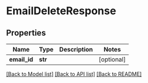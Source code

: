 # EmailDeleteResponse

## Properties
Name | Type | Description | Notes
------------ | ------------- | ------------- | -------------
**email_id** | **str** |  | [optional] 

[[Back to Model list]](../README.md#documentation-for-models) [[Back to API list]](../README.md#documentation-for-api-endpoints) [[Back to README]](../README.md)

